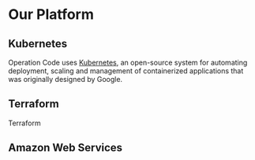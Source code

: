 # Our Platform

## Kubernetes
Operation Code uses [Kubernetes](https://kubernetes.io/), an open-source system for automating deployment, scaling and management of containerized applications that was originally designed by Google.

## Terraform
Terraform

## Amazon Web Services
